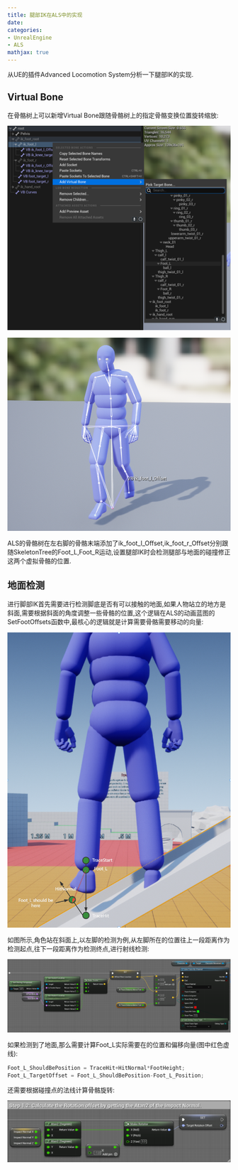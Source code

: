```yaml
---
title: 腿部IK在ALS中的实现
date: 
categories:
- UnrealEngine
- ALS
mathjax: true
---
```


从UE的插件Advanced Locomotion System分析一下腿部IK的实现.

## Virtual Bone

在骨骼树上可以新增Virtual Bone跟随骨骼树上的指定骨骼变换位置旋转缩放:

![](UE_ALS_IK/AddVirtualBone.png)

![](UE_ALS_IK/VirtualBoneFollowBone.png)

ALS的骨骼树在左右脚的骨骼末端添加了ik_foot_l_Offset,ik_foot_r_Offset分别跟随SkeletonTree的Foot_L,Foot_R运动,设置腿部IK时会检测腿部与地面的碰撞修正这两个虚拟骨骼的位置.


## 地面检测

进行脚部IK首先需要进行检测脚底是否有可以接触的地面,如果人物站立的地方是斜面,需要根据斜面的角度调整一些骨骼的位置,这个逻辑在ALS的动画蓝图的SetFootOffsets函数中,最核心的逻辑就是计算需要骨骼需要移动的向量:

![](UE_ALS_IK/LineTrace.png)


如图所示,角色站在斜面上,以左脚的检测为例,从左脚所在的位置往上一段距离作为检测起点,往下一段距离作为检测终点,进行射线检测:

![](UE_ALS_IK/LineTraceStartEnd.png)

如果检测到了地面,那么需要计算Foot_L实际需要在的位置和偏移向量(图中红色虚线):

```cpp
Foot_L_ShouldBePosition = TraceHit+HitNormal*FootHeight;
Foot_L_TargetOffset = Foot_L_ShouldBePosition-Foot_L_Position;
```

还需要根据碰撞点的法线计算骨骼旋转:

![](UE_ALS_IK/LineTraceRotator.png)